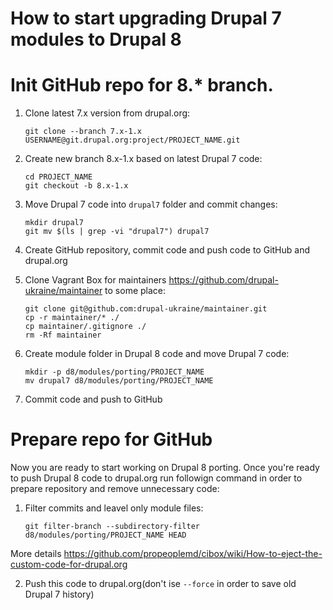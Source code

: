 How to start upgrading Drupal 7 modules to Drupal 8
======

# Init GitHub repo for 8.* branch.
1. Clone latest 7.x version from drupal.org:

    ```
    git clone --branch 7.x-1.x USERNAME@git.drupal.org:project/PROJECT_NAME.git
    ```
  
2. Create new branch 8.x-1.x based on latest Drupal 7 code:

    ```
    cd PROJECT_NAME
    git checkout -b 8.x-1.x
    ```
    
3. Move Drupal 7 code into `drupal7` folder and commit changes:

    ```
    mkdir drupal7
    git mv $(ls | grep -vi "drupal7") drupal7
    ```
    
4. Create GitHub repository, commit code and push code to GitHub and drupal.org
5. Clone Vagrant Box for maintainers https://github.com/drupal-ukraine/maintainer to some place:

    ```
    git clone git@github.com:drupal-ukraine/maintainer.git
    cp -r maintainer/* ./
    cp maintainer/.gitignore ./
    rm -Rf maintainer
    ```
6. Create module folder in Drupal 8 code and move Drupal 7 code:

    ```
    mkdir -p d8/modules/porting/PROJECT_NAME
    mv drupal7 d8/modules/porting/PROJECT_NAME
    ```
    
7. Commit code and push to GitHub

# Prepare repo for GitHub

Now you are ready to start working on Drupal 8 porting. Once you're ready to push Drupal 8 code to drupal.org run followign command in order to prepare repository and remove unnecessary code:

1. Filter commits and leavel only module files:

    ```
    git filter-branch --subdirectory-filter d8/modules/porting/PROJECT_NAME HEAD
    ```
More details https://github.com/propeoplemd/cibox/wiki/How-to-eject-the-custom-code-for-drupal.org

2. Push this code to drupal.org(don't ise `--force` in order to save old Drupal 7 history)

